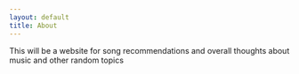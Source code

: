 ```yaml
---
layout: default
title: About
---
```


This will be a website for song recommendations and overall thoughts about music and other random topics
